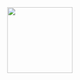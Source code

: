 <div align="left">
  <a href="https://github.com/Samuel-Jason">
    <img height="150em" src="https://github-readme-stats.vercel.app/api/top-langs/?username=Samuel-Jason&theme=dracula&hide_border=false&&layout=compact"/>
  </a>
</div>

